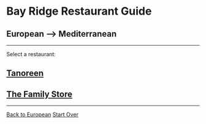 # Bay Ridge Restaurant Guide
## European --> Mediterranean
---
Select a restaurant:
## [Tanoreen](https://tanoreen.com)
## [The Family Store](http://familystorecooks.com)
---
[Back to European](european.md)
[Start Over](../home.md)